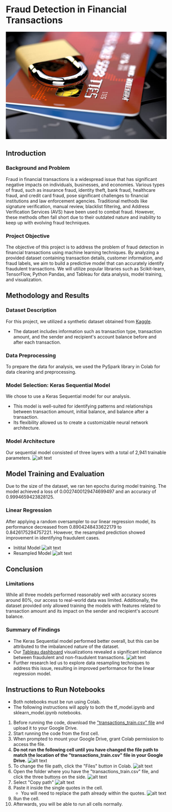 # Fraud Detection in Financial Transactions
![alt text](https://github.com/Adrian-Stahl/Project-4/blob/main/Images/header.jpeg)

## Introduction

### Background and Problem
Fraud in financial transactions is a widespread issue that has significant negative impacts on individuals, businesses, and economies. Various types of fraud, such as insurance fraud, identity theft, bank fraud, healthcare fraud, and credit card fraud, pose significant challenges to financial institutions and law enforcement agencies. Traditional methods like signature verification, manual review, blacklist filtering, and Address Verification Services (AVS) have been used to combat fraud. However, these methods often fall short due to their outdated nature and inability to keep up with evolving fraud techniques.

### Project Objective
The objective of this project is to address the problem of fraud detection in financial transactions using machine learning techniques. By analyzing a provided dataset containing transaction details, customer information, and fraud labels, we aim to build a predictive model that can accurately identify fraudulent transactions. We will utilize popular libraries such as Scikit-learn, TensorFlow, Python Pandas, and Tableau for data analysis, model training, and visualization.


## Methodology and Results

### Dataset Description
For this project, we utilized a synthetic dataset obtained from [Kaggle](https://www.kaggle.com/datasets/bannourchaker/frauddetection). 
- The dataset includes information such as transaction type, transaction amount, and the sender and recipient's account balance before and after each transaction.

### Data Preprocessing
To prepare the data for analysis, we used the PySpark library in Colab for data cleaning and preprocessing.

### Model Selection: Keras Sequential Model
We chose to use a Keras Sequential model for our analysis. 
- This model is well-suited for identifying patterns and relationships between transaction amount, initial balance, and balance after a transaction. 
- Its flexibility allowed  us to create a customizable neural network architecture.

### Model Architecture
Our sequential model consisted of three layers with a total of 2,941 trainable parameters.
![alt text]()

## Model Training and Evaluation
Due to the size of the dataset, we ran ten epochs during model training. The model achieved a loss of 0.0027400129474699497 and an accuracy of 0.9994659423828125.

### Linear Regression
After applying a random oversampler to our linear regression model, its performance decreased from 0.8904248433622179 to 0.8426175294757221. However, the resampled prediction showed improvement in identifying fraudulent cases.
- Initital Model
![alt text]()
- Resampled Model
![alt text]()


## Conclusion

### Limitations
While all three models performed reasonably well with accuracy scores around 80%, our access to real-world data was limited. Additionally, the dataset provided only allowed training the models with features related to transaction amount and its impact on the sender and recipient's account balance.

### Summary of Findings
- The Keras Sequential model performed better overall, but this can be attributed to the imbalanced nature of the dataset. 
- Our [Tableau dashboard](https://public.tableau.com/app/profile/richard.moreno/viz/FraudDetectionDashboard_16865366705560/Dashboard) visualizations revealed a significant imbalance between fraudulent and non-fraudulent transactions. 
![alt text]()
- Further research led us to explore data resampling techniques to address this issue, resulting in improved performance for the linear regression model.


## Instructions to Run Notebooks
- Both notebooks must be run using Colab.
- The following instructions will apply to both the tf_model.ipynb and sklearn_model.ipynb notebooks.
1. Before running the code, download the ["transactions_train.csv" file](https://drive.google.com/file/d/1wm5uV6MKiL-HvUJ3JntBucqjS4VdrASO/view?usp=sharing) and upload it to your Google Drive.
2. Start running the code from the first cell.
3. When prompted to mount your Google Drive, grant Colab permission to access the file.
4. **Do not run the following cell until you have changed the file path to match the location of the "transactions_train.csv" file in your Google Drive.**
![alt text]()
5. To change the file path, click the "Files" button in Colab.
![alt text]()
6. Open the folder where you have the "transactions_train.csv" file, and click the three buttons on the side.
![alt text]()
7. Select "Copy path"
![alt text]()
8. Paste it inside the single quotes in the cell.
   - You will need to replace the path already within the quotes.
![alt text]()
9. Run the cell.
10. Afterwards, you will be able to run all cells normally.





